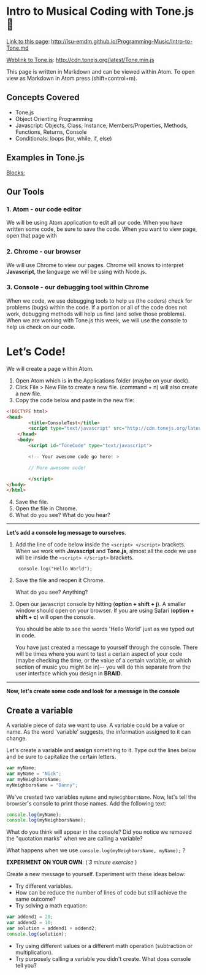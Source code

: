 
# Intro to Musical Coding with Tone.js :musical_note:
[Link to this page](http://lsu-emdm.github.io/Programming-Music/Intro-to-Tone.md): http://lsu-emdm.github.io/Programming-Music/Intro-to-Tone.md

[Weblink to Tone.js](http://cdn.tonejs.org/latest/Tone.min.js): http://cdn.tonejs.org/latest/Tone.min.js


This page is written in Markdown and can be viewed within Atom. To open view as Markdown in Atom press (shift+control+m).

## Concepts Covered
- Tone.js
- Object Orienting Programming
- Javascript: Objects, Class, Instance, Members/Properties, Methods, Functions, Returns, Console
- Conditionals: loops (for, while, if, else)

## Examples in Tone.js
[Blocks:](htt://somewhere.com)


## Our Tools
### 1.	Atom - our code editor
We will be using Atom application to edit all our code.
When you have written some code, be sure to save the code.
When you want to view page, open that page with
### 2.	Chrome - our browser
We will use Chrome to view our pages. Chrome will knows to interpret **Javascript**, the language we will be using with Node.js.
### 3.	Console - our debugging tool within Chrome
When we code, we use debugging tools to help us (the coders) check for problems (bugs) within the code. If a portion or all of the code does not work, debugging methods will help us find (and solve those problems). When we are working with Tone.js this week, we will use the console to help us check on our code.

# Let’s Code!
We will create a page within Atom.
1. Open Atom which is in the Applications folder (maybe on your dock).
2. Click File > New File to create a new file. (command + n) will also create a new file.
3. Copy the code below and paste in the new file:
```html
<!DOCTYPE html>
<head>
		<title>ConsoleTest</title>
		<script type="text/javascript" src="http://cdn.tonejs.org/latest/Tone.min.js"></script>
	</head>
	<body>
		<script id="ToneCode" type="text/javascript">

		<!-- Your awesome code go here! >

		// More awesome code!

		</script>
</body>
</html>
```
4. Save the file.
5. Open the file in Chrome.
6. What do you see? What do you hear?

----

**Let’s add a console log message to ourselves**.

1. Add the line of code below inside the `<script> </script>` brackets. When we work with **Javascript** and **Tone.js**, almost all the code we use will be inside the `<script> </script>` brackets.

		console.log("Hello World");

2. Save the file and reopen it Chrome.

	What do you see? Anything?

3. Open our javascript console by hitting (**option + shift + j**). A smaller window should open on your browser. If you are using Safari (**option + shift + c**) will open the console.

	You should be able to see the words 'Hello World' just as we typed out in code.

	You have just created a message to yourself through the console. There will be times where you want to test a certain aspect of your code (maybe checking the time, or the value of a certain variable, or which section of music you might be in)-- you will do this separate from the user interface which you design in **BRAID**.

-----

**Now, let's create some code and look for a message in the console**

## Create a variable
A variable piece of data we want to use. A variable could be a value or name. As the word 'variable' suggests, the information assigned to it can change.

Let's create a variable and **assign** something to it. Type out the lines below and be sure to capitalize the certain letters.
```javascript
var myName;
var myName = "Nick";
var myNeighborsName;
myNeighborsName = "Danny";
```

We've created two variables `myName` and `myNeighborsName`. Now, let's tell the browser's console to print those names. Add the following text:

```javascript
console.log(myName);
console.log(myNeighborsName);
```

What do you think will appear in the console? Did you notice we removed the "quotation marks" when we are calling a variable?

What happens when we use `console.log(myNeighborsName, myName);`   ?

**EXPERIMENT ON YOUR OWN**: ( *3 minute exercise* )

Create a new message to yourself. Experiment with these ideas below:
- Try different variables.
- How can be reduce the number of lines of code but still achieve the same outcome?
- Try solving a math equation:
```javascript
var addend1 = 20;
var addend2 = 10;
var solution = addend1 + addend2;
console.log(solution);
```
- Try using different values or a different math operation (subtraction or multiplication).
- Try purposely calling a variable you didn't create. What does console tell you?
